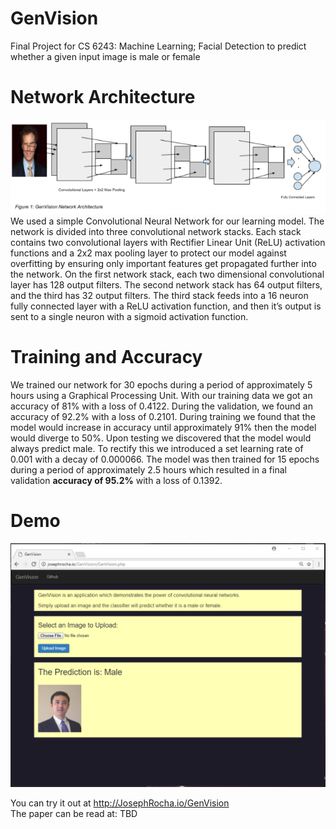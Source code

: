 # GenVision
Final Project for CS 6243: Machine Learning; Facial Detection to predict whether a given input image is male or female

# Network Architecture
![Alt text](https://raw.githubusercontent.com/JosephARocha/GenVision/master/GenVisionArchitecture.PNG "Screen shot showing current release")</br>
We used a simple Convolutional Neural Network for our learning model. The network is divided into three convolutional network stacks. Each stack contains two convolutional layers with Rectifier Linear Unit (ReLU) activation functions and a 2x2 max pooling layer to protect our model against overfitting by ensuring only important features get propagated further into the network. On the first network stack, each two dimensional convolutional layer has 128 output filters. The second network stack has 64 output filters, and the third has 32 output filters. The third stack feeds into a 16 neuron fully connected layer with  a ReLU activation function, and then it’s output is sent to a single neuron with a sigmoid activation function.

# Training and Accuracy
We trained our network for 30 epochs during a period of approximately 5 hours using a Graphical Processing Unit. With our training data we got an accuracy of 81% with a loss of 0.4122. During the validation, we found an accuracy of 92.2% with a loss of 0.2101. During training we found that the model would increase in accuracy until approximately 91% then the model would diverge to 50%. Upon testing we discovered that the model would always predict male. 
To rectify this we introduced a set learning rate of 0.001 with a decay of 0.000066. The model was then trained for 15 epochs during a period of approximately 2.5 hours which resulted in a final validation __accuracy of 95.2%__ with a loss of 0.1392. 


# Demo
![Alt text](https://raw.githubusercontent.com/JosephARocha/GenVision/master/GenVision.PNG "Screen shot showing current release")

You can try it out at http://JosephRocha.io/GenVision </br>
The paper can be read at: TBD
